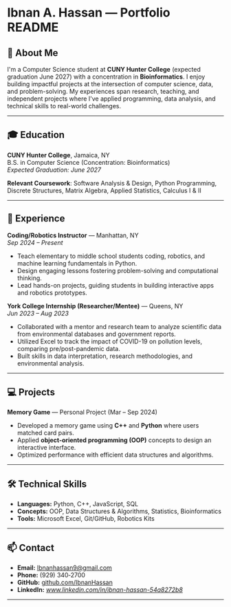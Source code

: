 # Ibnan A. Hassan — Portfolio README

## 📌 About Me
I'm a Computer Science student at **CUNY Hunter College** (expected graduation June 2027) with a concentration in **Bioinformatics**. I enjoy building impactful projects at the intersection of computer science, data, and problem-solving. My experiences span research, teaching, and independent projects where I've applied programming, data analysis, and technical skills to real-world challenges.

---

## 🎓 Education
**CUNY Hunter College**, Jamaica, NY  
B.S. in Computer Science (Concentration: Bioinformatics)  
*Expected Graduation: June 2027*  

**Relevant Coursework**: Software Analysis & Design, Python Programming, Discrete Structures, Matrix Algebra, Applied Statistics, Calculus I & II

---

## 💼 Experience

**Coding/Robotics Instructor** — Manhattan, NY  
*Sep 2024 – Present*  
- Teach elementary to middle school students coding, robotics, and machine learning fundamentals in Python.  
- Design engaging lessons fostering problem-solving and computational thinking.  
- Lead hands-on projects, guiding students in building interactive apps and robotics prototypes.  

**York College Internship (Researcher/Mentee)** — Queens, NY  
*Jun 2023 – Aug 2023*  
- Collaborated with a mentor and research team to analyze scientific data from environmental databases and government reports.  
- Utilized Excel to track the impact of COVID-19 on pollution levels, comparing pre/post-pandemic data.  
- Built skills in data interpretation, research methodologies, and environmental analysis.  

---

## 💻 Projects

**Memory Game** — Personal Project (Mar – Sep 2024)  
- Developed a memory game using **C++** and **Python** where users matched card pairs.  
- Applied **object-oriented programming (OOP)** concepts to design an interactive interface.  
- Optimized performance with efficient data structures and algorithms.  

---

## 🛠️ Technical Skills
- **Languages:** Python, C++, JavaScript, SQL  
- **Concepts:** OOP, Data Structures & Algorithms, Statistics, Bioinformatics  
- **Tools:** Microsoft Excel, Git/GitHub, Robotics Kits  

---

## 📫 Contact
- **Email:** [Ibnanhassan9@gmail.com](mailto:Ibnanhassan9@gmail.com)  
- **Phone:** (929) 340‑2700  
- **GitHub:** [github.com/IbnanHassan](https://github.com/IbnanHassan)  
- **LinkedIn:** *www.linkedin.com/in/ibnan-hassan-54a8272b8*  

---
